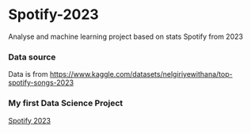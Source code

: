 # Spotify-2023
Analyse and machine learning project based on stats Spotify from 2023
### Data source
Data is from https://www.kaggle.com/datasets/nelgiriyewithana/top-spotify-songs-2023
### My first Data Science Project
[Spotify 2023]([https://github.com/ad-mz/Python-Jupyter/blob/main/case_study.ipynb](https://github.com/Bartek21371/Spotify-2023/blob/main/Spotify2023-Most-Streamed.ipynb)https://github.com/Bartek21371/Spotify-2023/blob/main/Spotify2023-Most-Streamed.ipynb)
